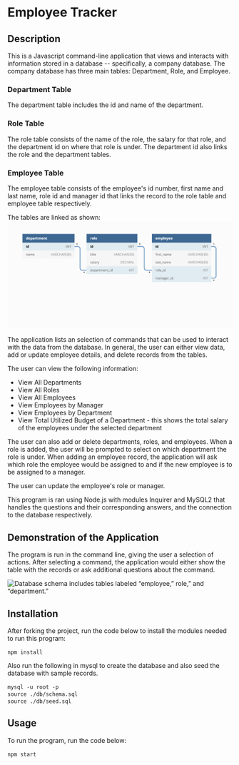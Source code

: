 # Employee Tracker

## Description

This is a Javascript command-line application that views and interacts with information stored in a database -- specifically, a company database. The company database has three main tables: Department, Role, and Employee.

### Department Table

The department table includes the id and name of the department.

### Role Table

The role table consists of the name of the role, the salary for that role, and the department id on where that role is under. The department id also links the role and the department tables.

### Employee Table

The employee table consists of the employee's id number, first name and last name, role id and manager id that links the record to the role table and employee table respectively.

The tables are linked as shown:
![Database schema includes tables labeled “employee,” role,” and “department.”](./assets/schema.png)

The application lists an selection of commands that can be used to interact with the data from the database. In general, the user can either view data, add or update employee details, and delete records from the tables.

The user can view the following information:

- View All Departments
- View All Roles
- View All Employees
- View Employees by Manager
- View Employees by Department
- View Total Utilized Budget of a Department - this shows the total salary of the employees under the selected department

The user can also add or delete departments, roles, and employees.
When a role is added, the user will be prompted to select on which department the role is under. When adding an employee record, the application will ask which role the employee would be assigned to and if the new employee is to be assigned to a manager.

The user can update the employee's role or manager.

This program is ran using Node.js with modules Inquirer and MySQL2 that handles the questions and their corresponding answers, and the connection to the database respectively.

## Demonstration of the Application

The program is run in the command line, giving the user a selection of actions. After selecting a command, the application would either show the table with the records or ask additional questions about the command.

![Database schema includes tables labeled “employee,” role,” and “department.”](./assets/12-sql-homework-demo-01.gif)

## Installation

After forking the project, run the code below to install the modules needed to run this program:

```
npm install
```

Also run the following in mysql to create the database and also seed the database with sample records.

```
mysql -u root -p
source ./db/schema.sql
source ./db/seed.sql
```

## Usage

To run the program, run the code below:

```
npm start
```
